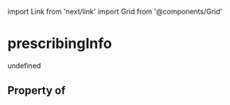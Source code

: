 import Link from 'next/link'
import Grid from '@components/Grid'

# prescribingInfo

undefined

## Property of



